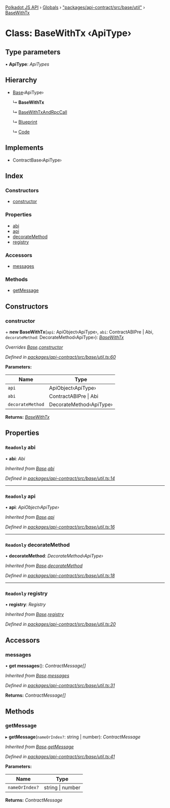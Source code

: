 [Polkadot JS API](../README.md) › [Globals](../globals.md) › ["packages/api-contract/src/base/util"](../modules/_packages_api_contract_src_base_util_.md) › [BaseWithTx](_packages_api_contract_src_base_util_.basewithtx.md)

# Class: BaseWithTx ‹**ApiType**›

## Type parameters

▪ **ApiType**: *ApiTypes*

## Hierarchy

* [Base](_packages_api_contract_src_base_util_.base.md)‹ApiType›

  ↳ **BaseWithTx**

  ↳ [BaseWithTxAndRpcCall](_packages_api_contract_src_base_util_.basewithtxandrpccall.md)

  ↳ [Blueprint](_packages_api_contract_src_base_blueprint_.blueprint.md)

  ↳ [Code](_packages_api_contract_src_base_code_.code.md)

## Implements

* ContractBase‹ApiType›

## Index

### Constructors

* [constructor](_packages_api_contract_src_base_util_.basewithtx.md#constructor)

### Properties

* [abi](_packages_api_contract_src_base_util_.basewithtx.md#readonly-abi)
* [api](_packages_api_contract_src_base_util_.basewithtx.md#readonly-api)
* [decorateMethod](_packages_api_contract_src_base_util_.basewithtx.md#readonly-decoratemethod)
* [registry](_packages_api_contract_src_base_util_.basewithtx.md#readonly-registry)

### Accessors

* [messages](_packages_api_contract_src_base_util_.basewithtx.md#messages)

### Methods

* [getMessage](_packages_api_contract_src_base_util_.basewithtx.md#getmessage)

## Constructors

###  constructor

\+ **new BaseWithTx**(`api`: ApiObject‹ApiType›, `abi`: ContractABIPre | Abi, `decorateMethod`: DecorateMethod‹ApiType›): *[BaseWithTx](_packages_api_contract_src_base_util_.basewithtx.md)*

*Overrides [Base](_packages_api_contract_src_base_util_.base.md).[constructor](_packages_api_contract_src_base_util_.base.md#constructor)*

*Defined in [packages/api-contract/src/base/util.ts:60](https://github.com/polkadot-js/api/blob/dac3261a16/packages/api-contract/src/base/util.ts#L60)*

**Parameters:**

Name | Type |
------ | ------ |
`api` | ApiObject‹ApiType› |
`abi` | ContractABIPre &#124; Abi |
`decorateMethod` | DecorateMethod‹ApiType› |

**Returns:** *[BaseWithTx](_packages_api_contract_src_base_util_.basewithtx.md)*

## Properties

### `Readonly` abi

• **abi**: *Abi*

*Inherited from [Base](_packages_api_contract_src_base_util_.base.md).[abi](_packages_api_contract_src_base_util_.base.md#readonly-abi)*

*Defined in [packages/api-contract/src/base/util.ts:14](https://github.com/polkadot-js/api/blob/dac3261a16/packages/api-contract/src/base/util.ts#L14)*

___

### `Readonly` api

• **api**: *ApiObject‹ApiType›*

*Inherited from [Base](_packages_api_contract_src_base_util_.base.md).[api](_packages_api_contract_src_base_util_.base.md#readonly-api)*

*Defined in [packages/api-contract/src/base/util.ts:16](https://github.com/polkadot-js/api/blob/dac3261a16/packages/api-contract/src/base/util.ts#L16)*

___

### `Readonly` decorateMethod

• **decorateMethod**: *DecorateMethod‹ApiType›*

*Inherited from [Base](_packages_api_contract_src_base_util_.base.md).[decorateMethod](_packages_api_contract_src_base_util_.base.md#readonly-decoratemethod)*

*Defined in [packages/api-contract/src/base/util.ts:18](https://github.com/polkadot-js/api/blob/dac3261a16/packages/api-contract/src/base/util.ts#L18)*

___

### `Readonly` registry

• **registry**: *Registry*

*Inherited from [Base](_packages_api_contract_src_base_util_.base.md).[registry](_packages_api_contract_src_base_util_.base.md#readonly-registry)*

*Defined in [packages/api-contract/src/base/util.ts:20](https://github.com/polkadot-js/api/blob/dac3261a16/packages/api-contract/src/base/util.ts#L20)*

## Accessors

###  messages

• **get messages**(): *ContractMessage[]*

*Inherited from [Base](_packages_api_contract_src_base_util_.base.md).[messages](_packages_api_contract_src_base_util_.base.md#messages)*

*Defined in [packages/api-contract/src/base/util.ts:31](https://github.com/polkadot-js/api/blob/dac3261a16/packages/api-contract/src/base/util.ts#L31)*

**Returns:** *ContractMessage[]*

## Methods

###  getMessage

▸ **getMessage**(`nameOrIndex?`: string | number): *ContractMessage*

*Inherited from [Base](_packages_api_contract_src_base_util_.base.md).[getMessage](_packages_api_contract_src_base_util_.base.md#getmessage)*

*Defined in [packages/api-contract/src/base/util.ts:41](https://github.com/polkadot-js/api/blob/dac3261a16/packages/api-contract/src/base/util.ts#L41)*

**Parameters:**

Name | Type |
------ | ------ |
`nameOrIndex?` | string &#124; number |

**Returns:** *ContractMessage*
